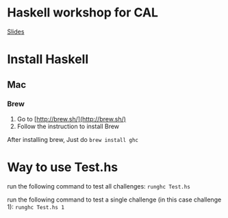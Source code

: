 # Haskell workshop for CAL
[Slides](https://docs.google.com/presentation/d/1SdPJRyJE2ux75ZBH_iuGdew-t3oUT2GzeeKuSiKhJ_Q/edit?usp=sharing)

# Install Haskell
## Mac
### Brew
1. Go to [http://brew.sh/](http://brew.sh/)
1. Follow the instruction to install Brew

After installing brew, Just do ```brew install ghc```

# Way to use Test.hs
run the following command to test all challenges:
```runghc Test.hs```

run the following command to test a single challenge (in this case challenge 1):
```runghc Test.hs 1```
